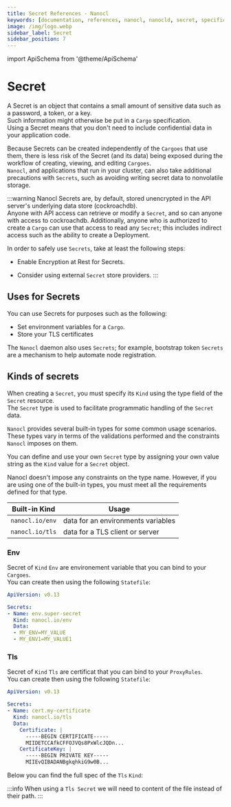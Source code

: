 ```yaml
---
title: Secret References - Nanocl
keywords: [documentation, references, nanocl, nanocld, secret, specification, spec]
image: /img/logo.webp
sidebar_label: Secret
sidebar_position: 7
---
```


import ApiSchema from '@theme/ApiSchema'

# Secret

A Secret is an object that contains a small amount of sensitive data such as a password, a token, or a key.<br/>
Such information might otherwise be put in a `Cargo` specification.<br />
Using a Secret means that you don't need to include confidential data in your application code.

Because Secrets can be created independently of the `Cargoes` that use them, there is less risk of the Secret (and its data) being exposed during the workflow of creating, viewing, and editing `Cargoes`.<br />
`Nanocl`, and applications that run in your cluster, can also take additional precautions with `Secrets`, such as avoiding writing secret data to nonvolatile storage.


:::warning
Nanocl Secrets are, by default, stored unencrypted in the API server's underlying data store (cockroachdb).<br />
Anyone with API access can retrieve or modify a `Secret`, and so can anyone with access to cockroachdb. Additionally, anyone who is authorized to create a `Cargo` can use that access to read any `Secret`; this includes indirect access such as the ability to create a Deployment.

In order to safely use `Secrets`, take at least the following steps:

* Enable Encryption at Rest for Secrets.
<!-- * Restrict `Secret` access to specific containers. -->
* Consider using external `Secret` store providers.
:::

## Uses for Secrets

You can use Secrets for purposes such as the following:

* Set environment variables for a `Cargo`.
* Store your TLS certificates

The `Nanocl` daemon also uses `Secrets`; for example, bootstrap token `Secrets` are a mechanism to help automate node registration.


## Kinds of secrets

When creating a `Secret`, you must specify its `Kind` using the type field of the `Secret` resource.<br/>
The `Secret` type is used to facilitate programmatic handling of the `Secret` data.

`Nanocl` provides several built-in types for some common usage scenarios.<br />
These types vary in terms of the validations performed and the constraints `Nanocl` imposes on them.

You can define and use your own `Secret` type by assigning your own value string as the `Kind` value for a `Secret` object.

Nanocl doesn't impose any constraints on the type name. However, if you are using one of the built-in types, you must meet all the requirements defined for that type.

| Built-in Kind      | 	Usage |
| ----------- | ----------- |
| `nanocl.io/env` | data for an environments variables |
| `nanocl.io/tls`   | data for a TLS client or server    |

### Env

Secret of `Kind` `Env` are environement variable that you can bind to your `Cargoes`.<br />
You can create then using the following `Statefile`:

```yaml
ApiVersion: v0.13

Secrets:
- Name: env.super-secret
  Kind: nanocl.io/env
  Data:
  - MY_ENV=MY_VALUE
  - MY_ENV1=MY_VALUE1
```

### Tls

Secret of `Kind` `Tls` are certificat that you can bind to your `ProxyRules`.<br />
You can create then using the following `Statefile`:

```yaml
ApiVersion: v0.13

Secrets:
- Name: cert.my-certificate
  Kind: nanocl.io/tls
  Data:
    Certificate: |
      -----BEGIN CERTIFICATE-----
      MIIDETCCAfkCFFOJVQs8PxWlcJQDn...
    CertificateKey: |
      -----BEGIN PRIVATE KEY-----
      MIIEvQIBADANBgkqhkiG9w0B...
```

Below you can find the full spec of the `Tls` `Kind`:

<ApiSchema example={false} id="nanocld-latest" pointer="#/components/schemas/ProxySslConfig" />


:::info
When using a `Tls Secret` we will need to content of the file instead of their path.
:::
